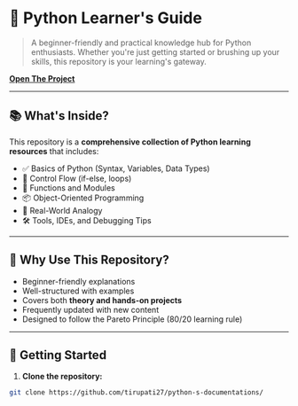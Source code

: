 # 🐍 Python Learner's Guide

> A beginner-friendly and practical knowledge hub for Python enthusiasts. Whether you're just getting started or brushing up your skills, this repository is your learning's gateway.


**[Open The Project](https://tirupati27.github.io/python-s-documentations/)**


---

## 📚 What's Inside?

This repository is a **comprehensive collection of Python learning resources** that includes:

- ✅ Basics of Python (Syntax, Variables, Data Types)
- 🔄 Control Flow (if-else, loops)
- 🧰 Functions and Modules
- 📦 Object-Oriented Programming
- 📁 Real-World Analogy 
- 🛠️ Tools, IDEs, and Debugging Tips

---

## 🌟 Why Use This Repository?

- Beginner-friendly explanations  
- Well-structured with examples  
- Covers both **theory and hands-on projects**  
- Frequently updated with new content  
- Designed to follow the Pareto Principle (80/20 learning rule)

---

## 🚀 Getting Started

1. **Clone the repository:**

```bash
git clone https://github.com/tirupati27/python-s-documentations/
